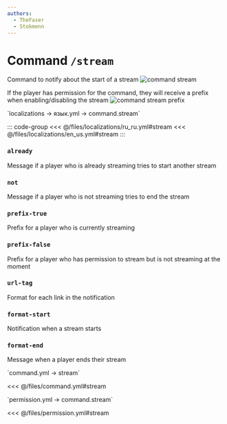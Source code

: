 ```yaml
---
authors:
  - TheFaser
  - Stokmenn
---
```


# Command `/stream`

Command to notify about the start of a stream
![command stream](/commandstream.png)

If the player has permission for the command, they will receive a prefix when enabling/disabling the stream
![command stream prefix](/commandstreamprefix.png)

[//]: # (localization)
<!--@include: @/parts/words.md#localization--> 
<!--@include: @/parts/words.md#path--> `localizations → язык.yml → command.stream`

<!--@include: @/parts/words.md#default--> 

::: code-group
<<< @/files/localizations/ru_ru.yml#stream
<<< @/files/localizations/en_us.yml#stream
:::

### `already`

Message if a player who is already streaming tries to start another stream

### `not`

Message if a player who is not streaming tries to end the stream

### `prefix-true`

Prefix for a player who is currently streaming

### `prefix-false`

Prefix for a player who has permission to stream but is not streaming at the moment

### `url-tag`

Format for each link in the notification

### `format-start`

Notification when a stream starts

### `format-end`

Message when a player ends their stream

[//]: # (command.yml)
<!--@include: @/parts/words.md#setting-->
<!--@include: @/parts/words.md#path--> `command.yml → stream`

<!--@include: @/parts/words.md#default-->
<<< @/files/command.yml#stream

<!--@include: @/parts/enable.md-->
<!--@include: @/parts/range.md-->
<!--@include: @/parts/aliases.md-->
<!--@include: @/parts/destination.md-->
<!--@include: @/parts/cooldown.md-->
<!--@include: @/parts/sound.md-->

[//]: # (permission.yml)
<!--@include: @/parts/words.md#permission-->
<!--@include: @/parts/words.md#path--> `permission.yml → command.stream`

<!--@include: @/parts/words.md#default-->
<<< @/files/permission.yml#stream

<!--@include: @/parts/permission/permissionTier3.md-->
<!--@include: @/parts/permission/cooldown.md-->
<!--@include: @/parts/permission/sound.md-->